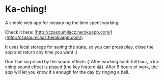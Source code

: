 # Ka-ching!
A simple web app for measuring the time spent working.

Check it here: [http://czasoumilacz.herokuapp.com/](http://czasoumilacz.herokuapp.com/)

It uses local storage for saving the state, so you can press play, close the app and return any time you want :)

Don't be surprised by the sound effects :) After working each full hour, a ka-ching sound effect is played (the key feature 😂). After 8 hours of work, the app will let you know it's enough for the day by ringing a bell.
